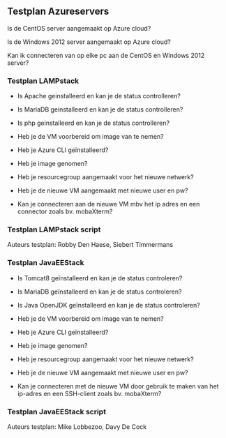 ## Testplan Azureservers

Is de CentOS server aangemaakt op Azure cloud?

Is de Windows 2012 server aangemaakt op Azure cloud?

Kan ik connecteren van op elke pc aan de CentOS en Windows 2012 server?

### Testplan LAMPstack

- Is Apache geinstalleerd en kan je de status controlleren?

- Is MariaDB geinstalleerd en kan je de status controlleren?

- Is php geinstalleerd en kan je de status controlleren?

- Heb je de VM voorbereid om image van te nemen?

- Heb je Azure CLI geïnstalleerd?

- Heb je image genomen?

- Heb je resourcegroup aangemaakt voor het nieuwe netwerk?

- Heb je de nieuwe VM aangemaakt met nieuwe user en pw?

- Kan je connecteren aan de nieuwe VM mbv het ip adres en een connector zoals bv. mobaXterm?  

### Testplan LAMPstack script

Auteurs testplan: Robby Den Haese, Siebert Timmermans


### Testplan JavaEEStack


- Is Tomcat8 geïnstalleerd en kan je de status controleren?

- Is MariaDB geïnstalleerd en kan je de status controleren?

- Is Java OpenJDK geïnstalleerd en kan je de status controleren?

- Heb je de VM voorbereid om image van te nemen?

- Heb je Azure CLI geïnstalleerd?

- Heb je image genomen?

- Heb je resourcegroup aangemaakt voor het nieuwe netwerk?

- Heb je de nieuwe VM aangemaakt met nieuwe user en pw?

- Kan je connecteren met de nieuwe VM door gebruik te maken van het ip-adres en een SSH-client zoals bv. mobaXterm?  

### Testplan JavaEEStack script

Auteurs testplan: Mike Lobbezoo, Davy De Cock
